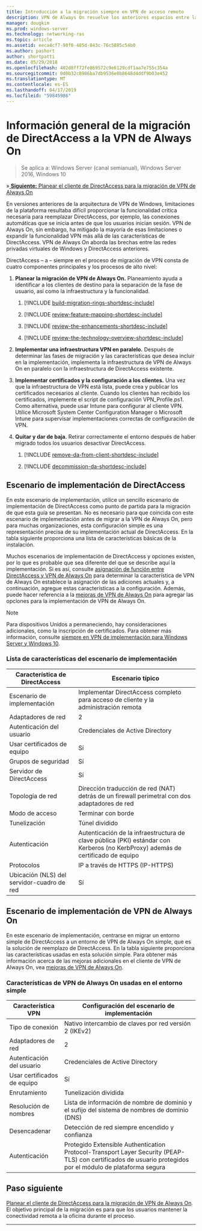 ```yaml
---
title: Introducción a la migración siempre en VPN de acceso remoto
description: VPN de Always On resuelve los anteriores espacios entre las redes privadas virtuales de Windows y DirectAccess y cómo migrar de DirectAccess a VPN de Always On.
manager: dougkim
ms.prod: windows-server
ms.technology: networking-ras
ms.topic: article
ms.assetid: eeca4cf7-90f0-485d-843c-76c5885c54b0
ms.author: pashort
author: shortpatti
ms.date: 05/29/2018
ms.openlocfilehash: 402d8ff72fe869572c9e6129cdf1aa7e755c354a
ms.sourcegitcommit: 0d0b32c8986ba7db9536e0b8648d4ddf9b03e452
ms.translationtype: MT
ms.contentlocale: es-ES
ms.lasthandoff: 04/17/2019
ms.locfileid: "59845986"
---
```

# <a name="overview-of-the-directaccess-to-always-on-vpn-migration"></a>Información general de la migración de DirectAccess a la VPN de Always On 

>Se aplica a: Windows Server (canal semianual), Windows Server 2016, Windows 10

&#187;[ **Siguiente:** Planear el cliente de DirectAccess para la migración de VPN de Always On](da-always-on-migration-planning.md)

En versiones anteriores de la arquitectura de VPN de Windows, limitaciones de la plataforma resultaba difícil proporcionar la funcionalidad crítica necesaria para reemplazar DirectAccess, por ejemplo, las conexiones automáticas que se inicia antes de que los usuarios inician sesión. VPN de Always On, sin embargo, ha mitigado la mayoría de esas limitaciones o expandir la funcionalidad VPN más allá de las características de DirectAccess. VPN de Always On aborda las brechas entre las redes privadas virtuales de Windows y DirectAccess anteriores.

DirectAccess – a – siempre en el proceso de migración de VPN consta de cuatro componentes principales y los procesos de alto nivel:


1.  **Planear la migración de VPN de Always On.** Planeamiento ayuda a identificar a los clientes de destino para la separación de la fase de usuario, así como la infraestructura y la funcionalidad.

    1.  [!INCLUDE [build-migration-rings-shortdesc-include](../includes/build-migration-rings-shortdesc-include.md)]

    2.  [!INCLUDE [review-feature-mapping-shortdesc-include](../includes/review-feature-mapping-shortdesc-include.md)] 

    3.  [!INCLUDE [review-the-enhancements-shortdesc-include](../includes/review-the-enhancements-shortdesc-include.md)] 

    4.  [!INCLUDE [review-the-technology-overview-shortdesc-include](../includes/review-the-technology-overview-shortdesc-include.md)]

2.  **Implementar una infraestructura VPN en paralelo.** Después de determinar las fases de migración y las características que desea incluir en la implementación, implementa la infraestructura de VPN de Always On en paralelo con la infraestructura de DirectAccess existente.  

3.  **Implementar certificados y la configuración a los clientes.**  Una vez que la infraestructura de VPN está lista, puede crea y publicar los certificados necesarios al cliente. Cuando los clientes han recibido los certificados, implemente el script de configuración VPN_Profile.ps1. Como alternativa, puede usar Intune para configurar al cliente VPN. Utilice Microsoft System Center Configuration Manager o Microsoft Intune para supervisar implementaciones correctas de configuración de VPN.

4.  **Quitar y dar de baja.** Retirar correctamente el entorno después de haber migrado todos los usuarios desactivar DirectAccess.

    1.  [!INCLUDE [remove-da-from-client-shortdesc-include](../includes/remove-da-from-client-shortdesc-include.md)]

    2.  [!INCLUDE [decommission-da-shortdesc-include](../includes/decommission-da-shortdesc-include.md)]


## <a name="directaccess-deployment-scenario"></a>Escenario de implementación de DirectAccess

En este escenario de implementación, utilice un sencillo escenario de implementación de DirectAccess como punto de partida para la migración de que esta guía se presentan. No es necesario para que coincida con este escenario de implementación antes de migrar a la VPN de Always On, pero para muchas organizaciones, esta configuración simple es una representación precisa de su implementación actual de DirectAccess. En la tabla siguiente proporciona una lista de características básicas de la instalación.

Muchos escenarios de implementación de DirectAccess y opciones existen, por lo que es probable que sea diferente del que se describe aquí la implementación. Si es así, consulte [asignación de función entre DirectAccess y VPN de Always On](../vpn/vpn-map-da.md) para determinar la característica de VPN de Always On establece la asignación de las adiciones actuales y, a continuación, agregue estas características a la configuración. Además, puede hacer referencia a la [mejoras de VPN de Always On](../vpn/always-on-vpn/always-on-vpn-enhancements.md) para agregar las opciones para la implementación de VPN de Always On.

>[!NOTE] 
>Para dispositivos Unidos a permaneciendo, hay consideraciones adicionales, como la inscripción de certificados. Para obtener más información, consulte [siempre en VPN de implementación para Windows Server y Windows 10](../vpn/always-on-vpn/deploy/always-on-vpn-deploy.md).

### <a name="deployment-scenario-feature-list"></a>Lista de características del escenario de implementación

| Característica de DirectAccess | Escenario típico |
|-----|----|
| Escenario de implementación                   | Implementar DirectAccess completo para acceso de cliente y la administración remota                                               |
| Adaptadores de red                      | 2                                                                                                              |
| Autenticación del usuario                   | Credenciales de Active Directory                                                                                   |
| Usar certificados de equipo             | Sí                                                                                                            |
| Grupos de seguridad                       | Sí                                                                                                            |
| Servidor de DirectAccess            | Sí                                                                                                            |
| Topología de red                      | Dirección traducción de red (NAT) detrás de un firewall perimetral con dos adaptadores de red                            |
| Modo de acceso                           | Terminar con borde                                                                                                    |
| Tunelización                             | Túnel dividido                                                                                                   |
| Autenticación                        | Autenticación de la infraestructura de clave pública (PKI) estándar con Kerberos (no KerbProxy) además de certificado de equipo |
| Protocolos                             | IP a través de HTTPS (IP-HTTPS)                                                                                       |
| Ubicación (NLS) del servidor-cuadro de red | Sí                                                                                                            |

## <a name="always-on-vpn-deployment-scenario"></a>Escenario de implementación de VPN de Always On

En este escenario de implementación, centrarse en migrar un entorno simple de DirectAccess a un entorno de VPN de Always On simple, que es la solución de reemplazo de DirectAccess. En la tabla siguiente proporciona las características usadas en esta solución simple. Para obtener más información acerca de las mejoras adicionales en el cliente de VPN de Always On, vea [mejoras de VPN de Always On](../vpn/always-on-vpn/always-on-vpn-enhancements.md).

### <a name="always-on-vpn-features-used-in-the-simple-environment"></a>Características de VPN de Always On usadas en el entorno simple

| Característica VPN | Configuración del escenario de implementación |
|-----|-----|
| Tipo de conexión | Nativo intercambio de claves por red versión 2 (IKEv2) |
| Adaptadores de red   | 2        |
| Autenticación del usuario  | Credenciales de Active Directory            |
| Usar certificados de equipo        | Sí                          |
| Enrutamiento | Tunelización dividida |
| Resolución de nombres | Lista de información de nombre de dominio y el sufijo del sistema de nombres de dominio (DNS) |
| Desencadenar | Detección de red siempre encendido y confianza |
| Autenticación  | Protegido Extensible Authentication Protocol-Transport Layer Security (PEAP-TLS) con certificados de usuario protegidos por el módulo de plataforma segura |

## <a name="next-step"></a>Paso siguiente

[Planear el cliente de DirectAccess para la migración de VPN de Always On](da-always-on-migration-planning.md). El objetivo principal de la migración es para que los usuarios mantener la conectividad remota a la oficina durante el proceso.

---